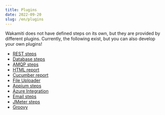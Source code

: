```yaml
---
title: Plugins
date: 2022-09-20
slug: /en/plugins
---
```


Wakamiti does not have defined steps on its own, but they are provided by different plugins. Currently, the following 
exist, but you can also develop your own plugins!

- [REST steps](en/plugins/rest)
- [Database steps](en/plugins/database)
- [AMQP steps](en/plugins/amqp)
- [HTML report](en/plugins/html-reporter)
- [Cucumber report](en/plugins/cucumber-exporter)
- [File Uploader](en/plugins/fileuploader)
- [Appium steps](en/plugins/appium)
- [Azure Integration](en/plugins/azure)
- [Email steps](en/plugins/email)
- [JMeter steps](en/plugins/jmeter)
- [Groovy](en/plugins/groovy)